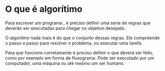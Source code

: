 # O que é algorítimo
Para escrever um programa , é preciso definir uma serie de regras que deverão ser executadas para chegar no objetivo desejado.
  
  O *algoritmo* nada mais é do que o conjunto dessas regras. Ele compreende o passo a passo para resolver o problema, ou executar uma tarefa.
  
  Para que funcione corretamente é preciso definir o que deverá ser feito, como por exemplo em forma de fluxograma. Pode ser executado por um computador, uma máquina ou até mesmo um ser humano.
